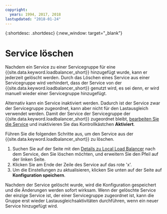 ```yaml
---
copyright:
  years: 1994, 2017, 2018
lastupdated: "2018-01-24"
---
```


{:shortdesc: .shortdesc}
{:new_window: target="_blank"}

# Service löschen 

Nachdem ein Service zu einer Servicegruppe für eine {{site.data.keyword.loadbalancer_short}} hinzugefügt wurde, kann er jederzeit gelöscht werden. Durch das Löschen eines Service aus einer Servicegruppe wird verhindert, dass der Service von der {{site.data.keyword.loadbalancer_short}} genutzt wird, es sei denn, er wird manuell wieder einer Servicegruppe hinzugefügt. 

Alternativ kann ein Service inaktiviert werden. Dadurch ist der Service zwar der Servicegruppe zugeordnet, kann aber nicht für den Lastausgleich verwendet werden. Damit der Service der Servicegruppe der {{site.data.keyword.loadbalancer_short}} zugeordnet bleibt, [bearbeiten Sie die Service](edit-service-load-balancer.html) und inaktivieren Sie das Kontrollkästchen **Aktiviert**. 

Führen Sie die folgenden Schritte aus, um den Service aus der {{site.data.keyword.loadbalancer_short}} zu löschen.

1. Suchen Sie auf der Seite mit den [Details zu Local Load Balancer](view-all-load-balancers.html) nach dem Service, den Sie löschen möchten, und erweitern Sie den Pfeil auf der linken Seite.
2. Klicken Sie am Ende der Zeile des Service auf das rote 'x'.
3. Um die Einstellungen zu aktualisieren, klicken Sie unten auf der Seite auf **Konfiguration speichern**.

Nachdem der Service gelöscht wurde, wird die Konfiguration gespeichert und die Änderungen werden sofort wirksam. Wenn der gelöschte Service der einzige Service ist, der einer Servicegruppe zugeordnet ist, kann die Gruppe erst wieder Lastausgleichsaktivitäten durchführen, wenn ein neuer Service hinzugefügt wird.
